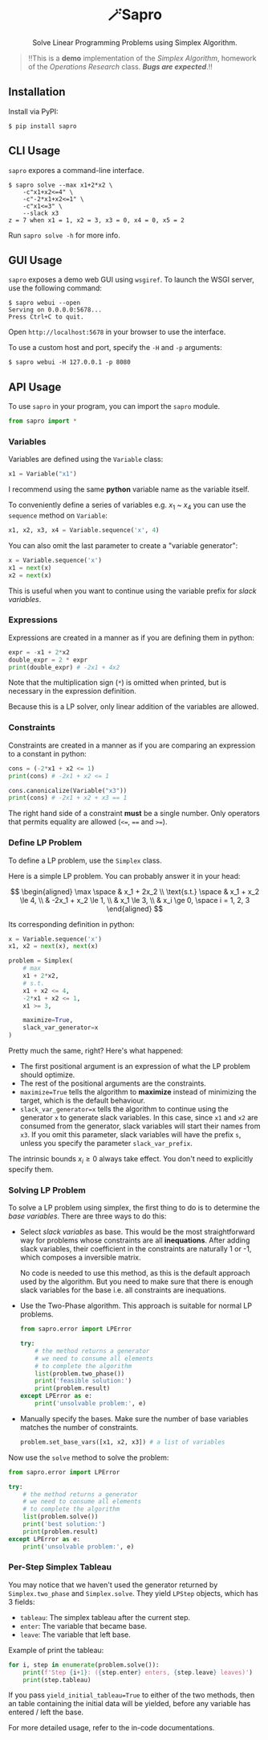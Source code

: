 <h1 align='center'>🪄Sapro</h1>
<p align='center'>Solve Linear Programming Problems using Simplex Algorithm.</p>

> ‼️This is a **demo** implementation of the *Simplex Algorithm*, homework of the *Operations Research* class. ***Bugs are expected***.‼️

## Installation

Install via PyPI:
```
$ pip install sapro
```

## CLI Usage

`sapro` expores a command-line interface.
```
$ sapro solve --max x1+2*x2 \
    -c"x1+x2<=4" \
    -c"-2*x1+x2<=1" \
    -c"x1<=3" \
    --slack x3
z = 7 when x1 = 1, x2 = 3, x3 = 0, x4 = 0, x5 = 2
```

Run `sapro solve -h` for more info.

## GUI Usage

`sapro` exposes a demo web GUI using `wsgiref`. To launch the WSGI server, use the following command:
```
$ sapro webui --open
Serving on 0.0.0.0:5678...
Press Ctrl+C to quit.
```

Open `http://localhost:5678` in your browser to use the interface.

To use a custom host and port, specify the `-H` and `-p` arguments:
```
$ sapro webui -H 127.0.0.1 -p 8080
```

## API Usage

To use `sapro` in your program, you can import the `sapro` module.
```py
from sapro import *
```

### Variables

Variables are defined using the `Variable` class:
```py
x1 = Variable("x1")
```

I recommend using the same **python** variable name as the variable itself.

To conveniently define a series of variables e.g. $x_1$ ~ $x_4$ you can use the `sequence` method on `Variable`:
```py
x1, x2, x3, x4 = Variable.sequence('x', 4)
```

You can also omit the last parameter to create a "variable generator":
```py
x = Variable.sequence('x')
x1 = next(x)
x2 = next(x)
```

This is useful when you want to continue using the variable prefix for *slack variables*.

### Expressions

Expressions are created in a manner as if you are defining them in python:
```py
expr = -x1 + 2*x2
double_expr = 2 * expr
print(double_expr) # -2x1 + 4x2
```

Note that the multiplication sign (`*`) is omitted when printed, but is necessary in the expression definition.

Because this is a LP solver, only linear addition of the variables are allowed.

### Constraints

Constraints are created in a manner as if you are comparing an expression to a constant in python:
```py
cons = (-2*x1 + x2 <= 1)
print(cons) # -2x1 + x2 <= 1

cons.canonicalize(Variable("x3"))
print(cons) # -2x1 + x2 + x3 == 1
```

The right hand side of a constraint **must** be a single number. Only operators that permits equality are allowed (`<=`, `==` and `>=`).

### Define LP Problem

To define a LP problem, use the `Simplex` class.

Here is a simple LP problem. You can probably answer it in your head:

$$
\begin{aligned}
\max \space & x_1 + 2x_2 \\
\text{s.t.} \space & x_1 + x_2 \le 4, \\
& -2x_1 + x_2 \le 1, \\
& x_1 \le 3, \\
& x_i \ge 0, \space i = 1, 2, 3
\end{aligned}
$$

Its corresponding definition in python:
```py
x = Variable.sequence('x')
x1, x2 = next(x), next(x)

problem = Simplex(
    # max
    x1 + 2*x2,
    # s.t.
    x1 + x2 <= 4,
    -2*x1 + x2 <= 1,
    x1 >= 3,

    maximize=True,
    slack_var_generator=x
)
```

Pretty much the same, right? Here's what happened:

- The first positional argument is an expression of what the LP problem should optimize.
- The rest of the positional arguments are the constraints.
- `maximize=True` tells the algorithm to **maximize** instead of minimizing the target, which is the default behaviour.
- `slack_var_generator=x` tells the algorithm to continue using the generator `x` to generate slack variables. In this case, since `x1` and `x2` are consumed from the generator, slack variables will start their names from `x3`. If you omit this parameter, slack variables will have the prefix `s`, unless you specify the parameter `slack_var_prefix`.

The intrinsic bounds $x_i \ge 0$ always take effect. You don't need to explicitly specify them.

### Solving LP Problem

To solve a LP problem using simplex, the first thing to do is to determine the *base variables*. There are three ways to do this:

-   Select *slack variables* as base. This would be the most straightforward way for problems whose constraints are all **inequations**. After adding slack variables, their coefficient in the constraints are naturally 1 or -1, which composes a inversible matrix.
    
    No code is needed to use this method, as this is the default approach used by the algorithm. But you need to make sure that there is enough slack variables for the base i.e. all constraints are inequations.

-   Use the Two-Phase algorithm. This approach is suitable for normal LP problems.
    ```py
    from sapro.error import LPError

    try:
        # the method returns a generator
        # we need to consume all elements
        # to complete the algorithm
        list(problem.two_phase())
        print('feasible solution:')
        print(problem.result)
    except LPError as e:
        print('unsolvable problem:', e)
    ```

-   Manually specify the bases. Make sure the number of base variables matches the number of constraints.
    ```py
    problem.set_base_vars([x1, x2, x3]) # a list of variables
    ```

Now use the `solve` method to solve the problem:
```py
from sapro.error import LPError

try:
    # the method returns a generator
    # we need to consume all elements
    # to complete the algorithm
    list(problem.solve())
    print('best solution:')
    print(problem.result)
except LPError as e:
    print('unsolvable problem:', e)
```

### Per-Step Simplex Tableau

You may notice that we haven't used the generator returned by `Simplex.two_phase` and `Simplex.solve`. They yield `LPStep` objects, which has 3 fields:

- `tableau`: The simplex tableau after the current step.
- `enter`: The variable that became base.
- `leave`: The variable that left base.

Example of print the tableau:
```py
for i, step in enumerate(problem.solve()):
    print(f'Step {i+1}: ({step.enter} enters, {step.leave} leaves)')
    print(step.tableau)
```

If you pass `yield_initial_tableau=True` to either of the two methods, then an table containing the initial data will be yielded, before any variable has entered / left the base.

For more detailed usage, refer to the in-code documentations.
